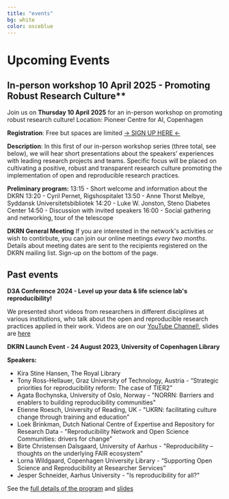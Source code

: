 ```yaml
---
title: "events"
bg: white
color: osceblue
---
```


<a id="events"></a>

# Upcoming Events

## In-person workshop 10 April 2025 - Promoting Robust Research Culture**

Join us on **Thursday 10 April 2025** for an in-person workshop on promoting robust research culture!
Location: Pioneer Centre for AI, Copenhagen

**Registration**: Free but spaces are limited [-> SIGN UP HERE <-](https://www.eventbrite.com/e/workshop-promoting-robust-research-culture-tickets-1226565383079?aff=oddtdtcreator) 

**Description**: In this first of our in-person workshop series (three total, see below), we will hear short presentations about the speakers' experiences with leading research projects and teams. Specific focus will be placed on cultivating a positive, robust and transparent research culture promoting the implementation of open and reproducible research practices.

**Preliminary program:**
13:15 - Short welcome and information about the DKRN
13:20 - Cyril Pernet, Rigshospitalet
13:50 - Anne Thorst Melbye, Syddansk Universitetsbibliotek
14:20 - Luke W. Jonston, Steno Diabetes Center
14:50 - Discussion with invited speakers
16:00 - Social gathering and networking, tour of the telescope


**DKRN General Meeting**
If you are interested in the network's activities or wish to contirbute, you can join our online meetings *every two months*.
Details about meeting dates are sent to the recipients registered on the DKRN mailing list. Sign-up on the bottom of the page.  

## Past events

**D3A Conference 2024 - Level up your data & life science lab's reproducibility!** 
    
We presented short videos from researchers in different disciplines at various institutions, who talk about the open and reproducible research practices applied in their work. Videos are on our [YouTube Channel!](https://www.youtube.com/playlist?list=PLJPfqQPI6i_AfAP4U6zMOSuM9X2GlsHyC), slides are [here](https://docs.google.com/presentation/d/11V9J7DyyX-34vzQ4j9y7zNqP369ccOtE0amRhIf2hIo/edit?usp=sharing)


**DKRN Launch Event - 24 August 2023, University of Copenhagen Library**

**Speakers:**
* Kira Stine Hansen, The Royal Library
* Tony Ross-Hellauer, Graz University of Technology, Austria - “Strategic priorities for reproducibility reform: The case of TIER2” 
* Agata Bochynska, University of Oslo, Norway - "NORRN: Barriers and enablers to building reproducibility communities"
* Etienne Roesch, University of Reading, UK - "UKRN: facilitating culture change through training and education”
* Loek Brinkman, Dutch National Centre of Expertise and Repository for Research Data - "Reproducibility Network and Open Science Communities: drivers for change” 
* Birte Christensen Dalsgaard, University of Aarhus - "Reproducibility – thoughts on the underlying FAIR ecosystem"
* Lorna Wildgaard, Copenhagen University Library - “Supporting Open Science and Reproducibility at Researcher Services” 
* Jesper Schneider, Aarhus University - "Is reproducibility for all?"

See the [full details of the program](https://docs.google.com/document/d/1HZQcdSwyiMkRzn0Q9N2O1XRyx9ujh8lSeVY6I0wr_pQ) and [slides](https://drive.google.com/drive/u/2/folders/1IR1ciksn2cvht94ueGELsPywGOdK3wbm)







